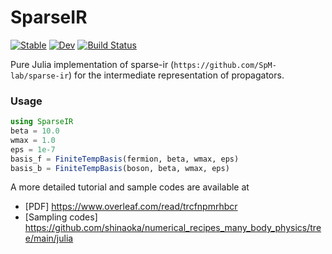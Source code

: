 # SparseIR

[![Stable](https://img.shields.io/badge/docs-stable-blue.svg)](https://shinaoka.github.io/SparseIR.jl/stable)
[![Dev](https://img.shields.io/badge/docs-dev-blue.svg)](https://shinaoka.github.io/SparseIR.jl/dev)
[![Build Status](https://github.com/shinaoka/SparseIR.jl/actions/workflows/CI.yml/badge.svg?branch=main)](https://github.com/shinaoka/SparseIR.jl/actions/workflows/CI.yml?query=branch%3Amain)

Pure Julia implementation of sparse-ir (`https://github.com/SpM-lab/sparse-ir`) for the intermediate representation of propagators.


### Usage

```Julia
using SparseIR
beta = 10.0
wmax = 1.0
eps = 1e-7
basis_f = FiniteTempBasis(fermion, beta, wmax, eps)
basis_b = FiniteTempBasis(boson, beta, wmax, eps)
```

A more detailed tutorial and sample codes are available at

* [PDF] https://www.overleaf.com/read/trcfnpmrhbcr
* [Sampling codes] https://github.com/shinaoka/numerical_recipes_many_body_physics/tree/main/julia

